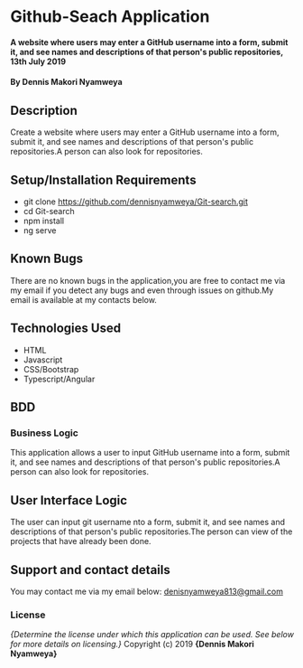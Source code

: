 # Github-Seach Application
#### A website where users may enter a GitHub username into a form, submit it, and see names and descriptions of that person's public repositories, 13th July 2019
#### By **Dennis Makori Nyamweya**
## Description
Create a website where users may enter a GitHub username into a form, submit it, and see names and descriptions of that person's public repositories.A person can also look for repositories.
## Setup/Installation Requirements
* git clone https://github.com/dennisnyamweya/Git-search.git
* cd Git-search
* npm install
* ng serve
## Known Bugs
There are no known bugs in the application,you are free to contact me via my email if you detect any bugs and even through issues on github.My email is available at my contacts below.
## Technologies Used
* HTML 
* Javascript
* CSS/Bootstrap
* Typescript/Angular
## BDD
### Business Logic
This application allows a user to input GitHub username into a form, submit it, and see names and descriptions of that person's public repositories.A person can also look for repositories.
## User Interface Logic
The user can input git username nto a form, submit it, and see names and descriptions of that person's public repositories.The person can view of the projects that have already been done. 
## Support and contact details
You may contact me via my email below:
denisnyamweya813@gmail.com
### License
*{Determine the license under which this application can be used.  See below for more details on licensing.}*
Copyright (c) 2019 **{Dennis Makori Nyamweya}**
